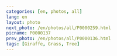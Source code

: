 ```yaml
---
categories: [en, photos, all]
lang: en
layout: photo
next_photo: /en/photos/all/P0000259.html
picname: P0000137
prev_photo: /en/photos/all/P0000136.html
tags: [Giraffe, Grass, Tree]
---
```

